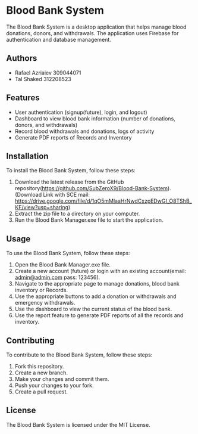# Blood Bank System

The Blood Bank System is a desktop application that helps manage blood donations, donors, and withdrawals. The application uses Firebase for authentication and database management.

## Authors

- Rafael Azriaiev 309044071
- Tal Shaked 312208523

## Features

- User authentication (signup(future), login, and logout)
- Dashboard to view blood bank information (number of donations, donors, and withdrawals)
- Record blood withdrawals and donations, logs of activity
- Generate PDF reports of Records and Inventory

## Installation

To install the Blood Bank System, follow these steps:

1. Download the latest release from the GitHub repository(https://github.com/SubZeroX9/Blood-Bank-System).(Download Link with SCE mail: https://drive.google.com/file/d/1qO5mMlaaHrNwdCxzpEDwGI_O8TShB_KF/view?usp=sharing)
2. Extract the zip file to a directory on your computer.
3. Run the Blood Bank Manager.exe file to start the application.

## Usage

To use the Blood Bank System, follow these steps:

1. Open the Blood Bank Manager.exe file.
2. Create a new account (future) or login with an existing account(email: admin@admin.com pass: 123456).
3. Navigate to the appropriate page to manage donations, blood bank inventory or Records.
4. Use the appropriate buttons to add a donation or withdrawals and emergency withdrawals.
5. Use the dashboard to view the current status of the blood bank.
6. Use the report feature to generate PDF reports of all the records and inventory.

## Contributing

To contribute to the Blood Bank System, follow these steps:

1. Fork this repository.
2. Create a new branch.
3. Make your changes and commit them.
4. Push your changes to your fork.
5. Create a pull request.

## License

The Blood Bank System is licensed under the MIT License.
